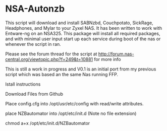 # NSA-Autonzb
This script will download and install SABNzbd, Couchpotato, SickRage, Headphones, and Mylar to your Zyxel NAS. It has been written to work with Entware-ng on an NSA325. This package will install all required packages, and with minimal user input start up each service during boot of the nas or whenever the script in ran. 

Please see the forum thread for the script at http://forum.nas-central.org/viewtopic.php?f=249&t=10881 for more info

This is still a work in progress and V0.1 is an initial port from my previous script which was based an the same Nas running FFP.

Istall instructions

Download Files from Github

Place config.cfg into /opt/usr/etc/config with read/write attributes.

place NZBautomator into /opt/etc/init.d (Note no file extension)

chmod a+x /opt/etc/init.d/NZBautomator

 
